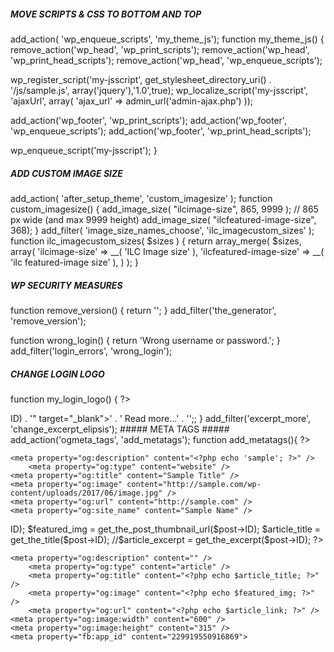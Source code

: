 ##### MOVE SCRIPTS & CSS TO BOTTOM AND TOP #####
add_action( 'wp_enqueue_scripts', 'my_theme_js');
function my_theme_js() {
   remove_action('wp_head', 'wp_print_scripts');
   remove_action('wp_head', 'wp_print_head_scripts');
   remove_action('wp_head', 'wp_enqueue_scripts');

   wp_register_script('my-jsscript', get_stylesheet_directory_uri() . '/js/sample.js', array('jquery'),'1.0',true);
   wp_localize_script('my-jsscript', 'ajaxUrl', array(
      'ajax_url' => admin_url('admin-ajax.php')
   ));

   add_action('wp_footer', 'wp_print_scripts');
   add_action('wp_footer', 'wp_enqueue_scripts');
   add_action('wp_footer', 'wp_print_head_scripts');

   wp_enqueue_script('my-jsscript');
}

##### ADD CUSTOM IMAGE SIZE #####
add_action( 'after_setup_theme', 'custom_imagesize' );
function custom_imagesize() {
    add_image_size( "ilcimage-size", 865, 9999 ); // 865 px wide (and max 9999 height)
    add_image_size( "ilcfeatured-image-size", 368);
}
add_filter( 'image_size_names_choose', 'ilc_imagecustom_sizes' );
function ilc_imagecustom_sizes( $sizes ) {
    return array_merge( $sizes, array(
        'ilcimage-size' => __( 'ILC Image size' ),
	'ilcfeatured-image-size' => __( 'ilc featured-image size' ),
    ) );
}
##### WP SECURITY MEASURES #####
function remove_version() {
 return '';
 }
 add_filter('the_generator', 'remove_version');

 function wrong_login() {
 return 'Wrong username or password.';
 }
 add_filter('login_errors', 'wrong_login');

##### CHANGE LOGIN LOGO #####
function my_login_logo() { 
?>
    <style type="text/css">
        #login h1 a, .login h1 a {
            background-image: url('');
		height:200px;
		width:200px;
		background-size: 200px 200px;
		background-repeat: no-repeat;
        	padding-bottom: 10px;
        }
    </style>
<?php }
add_action( 'login_enqueue_scripts', 'my_login_logo' );
#### CHANGE WP LOGIN URL #####
function my_login_logo_url() {
    return home_url();
}
add_filter( 'login_headerurl', 'my_login_logo_url' );
#### CHANGE ELIPSIS #####
function change_excerpt_elipsis($post){
  return '<a rel="nofollow" href="'. get_permalink($post->ID) . '" target="_blank">' . '  Read more...' . '</a>';;
}
add_filter('excerpt_more', 'change_excerpt_elipsis');

##### META TAGS #####
add_action('ogmeta_tags', 'add_metatags');
function add_metatags(){

?>
	<meta property="og:description" content="<?php echo 'sample'; ?>" />
    	<meta property="og:type" content="website" />
	<meta property="og:title" content="Sample Title" />
	<meta property="og:image" content="http://sample.com/wp-content/uploads/2017/06/image.jpg" />
	<meta property="og:url" content="http://sample.com" />
	<meta property="og:site_name" content="Sample Name" />
<?php } else {
	$article_link = get_permalink($post->ID);
	$featured_img = get_the_post_thumbnail_url($post->ID);
	$article_title = get_the_title($post->ID);
	//$article_excerpt = get_the_excerpt($post->ID); 
?>
	<meta property="og:description" content="" />
        <meta property="og:type" content="article" />
        <meta property="og:title" content="<?php echo $article_title; ?>" />
        <meta property="og:image" content="<?php echo $featured_img; ?>" />
        <meta property="og:url" content="<?php echo $article_link; ?>" />
	<meta property="og:image:width" content="600" />
	<meta property="og:image:height" content="315" />
	<meta property="fb:app_id" content="229919550916869">
<?php
 }
}
?>



